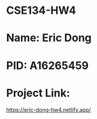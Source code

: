 # CSE134-HW4

# Name: Eric Dong

# PID: A16265459

# Project Link:

https://eric-dong-hw4.netlify.app/
